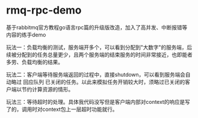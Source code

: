 # rmq-rpc-demo
基于rabbitmq官方教程go语言rpc篇的升级版改造，加入了高并发、中断报错等内容的练手demo

玩法一：负载均衡的测试，服务端开多个，可以看到分配到"大数字"的服务端，后续被分配到的任务总量更少，且两个服务端的结束服务的时间非常接近，也即能者多劳、负载均衡的结果。

玩法二：客户端等待服务端返回的过程中，直接shutdown，可以看到服务端会自动略过 回应队列 已关闭的任务。以此来模拟任务开销较大时，须略过已关闭的客户端以节约计算资源的情形。

玩法三：等待超时的处理。具体我代码没写但是客户端内部对context的响应是写了的，调用时对context包上一层超时功能就行。